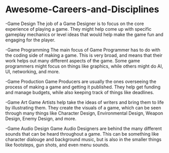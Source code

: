 # Awesome-Careers-and-Disciplines

-Game Design
The job of a Game Designer is to focus on the core experience of playing a game. They might help come up with specific
gameplay mechanics or level ideas that would help make the game fun and engaging for the player.

-Game Programming
The main focus of Game Programmer has to do with the coding side of making a game. This is very broad, and means that their
work helps out many different aspects of the game. Some game programmers might focus on things like graphics, while others might
do AI, UI, networking, and more.

-Game Production
Game Producers are usually the ones overseeing the process of making a game and getting it published. They help get funding and
manage budgets, while also keeping track of things like deadlines.

-Game Art
Game Artists help take the ideas of writers and bring them to life by illustrating them. They create the visuals of a game, which can
be seen through many things like Character Design, Environmental Design, Weapon Design, Enemy Design, and more.

-Game Audio Design
Game Audio Designers are behind the many different sounds that can be heard throughout a game. This can be something like character
dialouge and background music, but is also in the smaller things like footsteps, gun shots, and even menu sounds.
